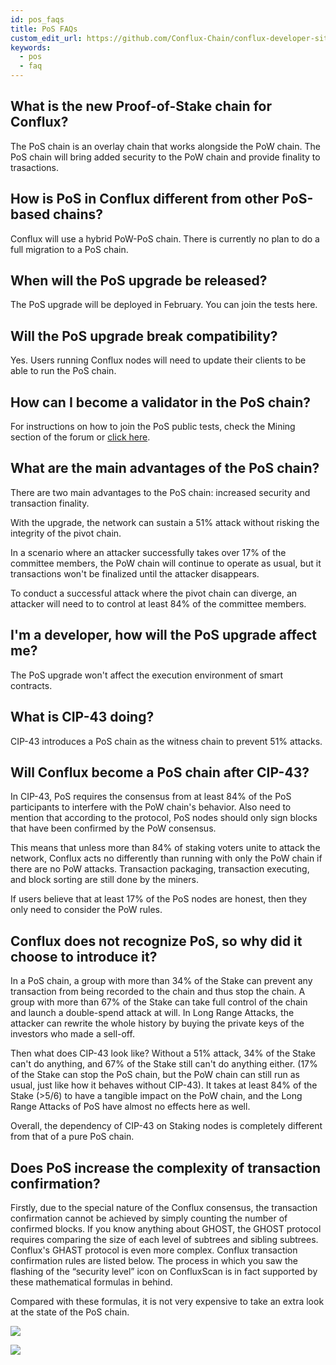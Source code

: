 ```yaml
---
id: pos_faqs
title: PoS FAQs
custom_edit_url: https://github.com/Conflux-Chain/conflux-developer-site/edit/master/docs/v2-hardfork/PoS-faq.md
keywords:
  - pos
  - faq
---
```


## What is the new Proof-of-Stake chain for Conflux? 

The PoS chain is an overlay chain that works alongside the PoW chain. The PoS chain will bring 	added security to the PoW chain and provide finality to trasactions. 

## How is PoS in Conflux different from other PoS-based chains? 

Conflux will use a hybrid PoW-PoS chain. There is currently no plan to do a full migration to a PoS chain. 

## When will the PoS upgrade be released? 

The PoS upgrade will be deployed in February. You can join the tests here. 

## Will the PoS upgrade break compatibility? 

Yes. Users running Conflux nodes will need to update their clients to be able to run the PoS chain. 

## How can I become a validator in the PoS chain? 

For instructions on how to join the PoS public tests, check the Mining section of the forum or [click here](https://forum.conflux.fun/c/English/mining). 

## What are the main advantages of the PoS chain? 

There are two main advantages to the PoS chain: increased security and transaction finality.

With the upgrade, the network can sustain a 51% attack without risking the integrity of the pivot chain.

In a scenario where an attacker successfully takes over 17% of the committee members, the PoW chain will continue to operate as usual, but it transactions won't be finalized until the attacker disappears.

To conduct a successful attack where the pivot chain can diverge, an attacker will need to to control at least 84% of the committee members.

## I'm a developer, how will the PoS upgrade affect me?  

The PoS upgrade won't affect the execution environment of smart contracts. 

## What is CIP-43 doing?

CIP-43 introduces a PoS chain as the witness chain to prevent 51% attacks.

## Will Conflux become a PoS chain after CIP-43?

In CIP-43, PoS requires the consensus from at least 84% of the PoS participants to interfere with the PoW chain's behavior. Also need to mention that according to the protocol, PoS nodes should only sign blocks that have been confirmed by the PoW consensus.

This means that unless more than 84% of staking voters unite to attack the network, Conflux acts no differently than running with only the PoW chain if there are no PoW attacks. Transaction packaging, transaction executing, and block sorting are still done by the miners.

If users believe that at least 17% of the PoS nodes are honest, then they only need to consider the PoW rules. 

## Conflux does not recognize PoS, so why did it choose to introduce it?

In a PoS chain, a group with more than 34% of the Stake can prevent any transaction from being recorded to the chain and thus stop the chain. A group with more than 67% of the Stake can take full control of the chain and launch a double-spend attack at will. In Long Range Attacks, the attacker can rewrite the whole history by buying the private keys of the investors who made a sell-off.

Then what does CIP-43 look like? Without a 51% attack, 34% of the Stake can't do anything, and 67% of the Stake still can't do anything either. (17% of the Stake can stop the PoS chain, but the PoW chain can still run as usual, just like how it behaves without CIP-43). It takes at least 84% of the Stake (>5/6) to have a tangible impact on the PoW chain, and the Long Range Attacks of PoS have almost no effects here as well.

Overall, the dependency of CIP-43 on Staking nodes is completely different from that of a pure PoS chain.

## Does PoS increase the complexity of transaction confirmation?

Firstly, due to the special nature of the Conflux consensus, the transaction confirmation  cannot be achieved by simply counting the number of confirmed blocks. If you know anything about GHOST, the GHOST protocol requires comparing the size of each level of subtrees and sibling subtrees. Conflux's GHAST protocol is even more complex. Conflux transaction confirmation rules are listed below. The process in which you saw the flashing of the “security level” icon on ConfluxScan is in fact supported by these mathematical formulas in behind. 

Compared with these formulas, it is not very expensive to take an extra look at the state of the PoS chain.


![](https://forum.conflux.fun/uploads/default/original/2X/a/afd169912d5eb617895e52115995aca3a283d6b8.png)

![](https://forum.conflux.fun/uploads/default/original/2X/8/88fe6decd88e7e38f42f4995179fd013242849e4.png)